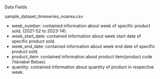Data Fields

sample_dataset_timeseries_noarea.csv

* week_number: contained information about week of specific product sold, (2021-52 to 2023-14).
* week_start_date: contained information about week start date of specific product sold.
* week_end_date: contained information about week end date of specific product sold.
* product_item: contained information about product item/product code (Variabel Bebas).
* quantity: contained information about quantity of product in respective week.
